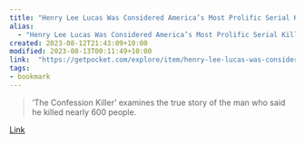 ```yaml
---
title: "Henry Lee Lucas Was Considered America’s Most Prolific Serial Killer. But He Was Really a Serial Liar."
alias:
  - "Henry Lee Lucas Was Considered America’s Most Prolific Serial Killer. But He Was Really a Serial Liar."
created: 2023-08-12T21:43:09+10:00
modified: 2023-08-13T00:11:49+10:00
link:  "https://getpocket.com/explore/item/henry-lee-lucas-was-considered-america-s-most-prolific-serial-killer-but-he-was-really-a-serial-liar"
tags:
- bookmark
---
```


> ‘The Confession Killer’ examines the true story of the man who said he killed nearly 600 people.

[Link](https://getpocket.com/explore/item/henry-lee-lucas-was-considered-america-s-most-prolific-serial-killer-but-he-was-really-a-serial-liar)